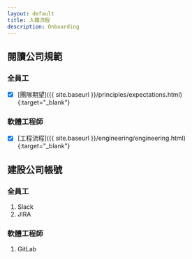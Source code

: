 ```yaml
---
layout: default
title: 入職流程
description: Onboarding
---
```


## 閱讀公司規範

### 全員工

- [x] [團隊期望]({{ site.baseurl }}/principles/expectations.html){:target="_blank"}


### 軟體工程師

- [x] [工程流程]({{ site.baseurl }}/engineering/engineering.html){:target="_blank"}


## 建設公司帳號

### 全員工

1. Slack
1. JIRA


### 軟體工程師

1. GitLab